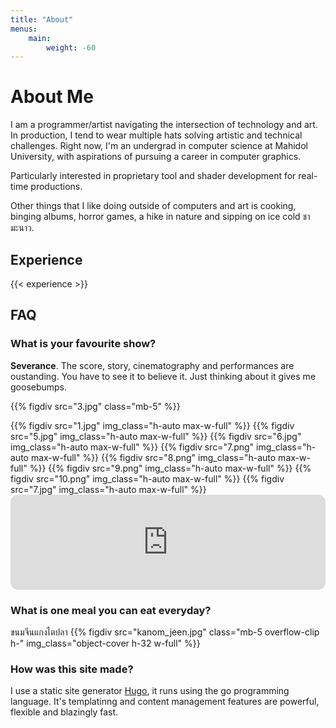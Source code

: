 ```yaml
---
title: "About"
menus:
    main:
        weight: -60
---
```


# About Me
I am a programmer/artist navigating the intersection of technology and art. In production, I tend to wear multiple hats solving artistic and technical challenges. Right now, I'm an undergrad in computer science at Mahidol University, with aspirations of pursuing a career in computer graphics. 

Particularly interested in proprietary tool and shader development for real-time productions.

Other things that I like doing outside of computers and art is cooking, binging albums, horror games, a hike in nature and sipping on ice cold <span class="font-sans-thai font-normal tracking-tight">ชามะนาว</span>. 

## Experience

{{< experience >}}

## FAQ
### What is your favourite show?
**Severance**. The score, story, cinematography and performances are oustanding. You have to see it to believe it. Just thinking about it gives me goosebumps.  

{{% figdiv src="3.jpg" class="mb-5" %}}
<div class="grid grid-cols-2 sm:grid-cols-2 md:grid-cols-2 lg:grid-cols-2 mb-5">
{{% figdiv src="1.jpg" img_class="h-auto max-w-full" %}}
{{% figdiv src="5.jpg" img_class="h-auto max-w-full" %}}
{{% figdiv src="6.jpg" img_class="h-auto max-w-full" %}}
{{% figdiv src="7.png" img_class="h-auto max-w-full" %}}
{{% figdiv src="8.png" img_class="h-auto max-w-full" %}}
{{% figdiv src="9.png" img_class="h-auto max-w-full" %}}
{{% figdiv src="10.png" img_class="h-auto max-w-full" %}}
{{% figdiv src="7.jpg" img_class="h-auto max-w-full" %}}
</div>
<iframe style="border-radius:12px" src="https://open.spotify.com/embed/track/2dssT0G1eXmqLoNIzKEuxN?utm_source=generator&theme=0" width="100%" height="152" frameBorder="0" allowfullscreen="" allow="autoplay; clipboard-write; encrypted-media; fullscreen; picture-in-picture" loading="lazy"></iframe>

### What is one meal you can eat everyday?
<span class="font-sans-thai">ขนมจีนแกงไตปลา</span>
{{% figdiv src="kanom_jeen.jpg" class="mb-5 overflow-clip h-" img_class="object-cover h-32 w-full" %}}


### How was this site made?
I use a static site generator [Hugo](https://gohugo.io/), it runs using the go programming language. It's templatinng and content management features are powerful, flexible and blazingly fast.  
